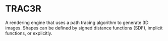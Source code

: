 # TRAC3R
A rendering engine that uses a path tracing algorithm to generate 3D images. Shapes can be defined by signed distance functions (SDF), implicit functions, or explicitly.
